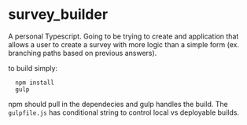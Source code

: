 # survey_builder

A personal Typescript. Going to be trying to create and application that allows a user to create a survey with more logic than a simple form (ex. branching paths based on previous answers).

to build simply:
      
      npm install
      gulp
      
npm should pull in the dependecies and gulp handles the build. The `gulpfile.js` has conditional string to control local vs deployable builds.
